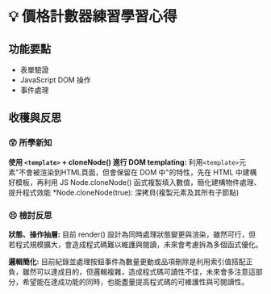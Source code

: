 # :bulb: 價格計數器練習學習心得

## 功能要點
* 表單驗證
* JavaScript DOM 操作
* 事件處理


## 收穫與反思
### :astonished: 所學新知
**使用 `<template>` + cloneNode() 進行 DOM templating:**
利用`<template>`元素"不會被渲染到HTML頁面，但會保留在 DOM 中"的特性，先在 HTML 中建構好模板，再利用 JS Node.cloneNode() 函式複製填入數值，簡化建構物件處理、提升程式效能
\*Node.cloneNode(true): 深拷貝(複製元素及其所有子節點) 


### :persevere: 檢討反思
**狀態、操作抽層:**
目前 render() 設計為同時處理狀態變更與渲染，雖然可行，但若程式規模擴大，會造成程式碼難以維護與閱讀，未來會考慮拆為多個函式優化。

**邏輯簡化:**
目前紀錄並處理按鈕事件為數量更動或品項刪除是利用索引值搭配正負，雖然可以達成目的，但邏輯複雜，造成程式碼可讀性不佳，未來會多注意這部分，希望能在達成功能的同時，也能盡量提高程式碼的可維護性與可閱讀性。